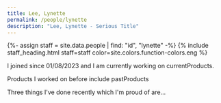 ```yaml
---
title: Lee, Lynette
permalink: /people/lynette
description: "Lee, Lynette - Serious Title"
---
```


{%- assign staff = site.data.people | find: "id", "lynette" -%}
{% include staff_heading.html staff=staff color=site.colors.function-colors.eng %}

<p>I joined since 01/08/2023 and I am currently working on currentProducts.</p>

<p>Products I worked on before include pastProducts</p>

<p>Three things I've done recently which I'm proud of are...</p>

